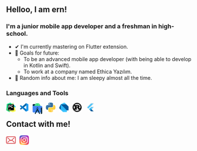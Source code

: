 ## Helloo, I am ern!

### I'm a junior mobile app developer and a freshman in high-school.

- ✔ I'm currently mastering on Flutter extension.
- 🎯 Goals for future:<br>
    - To be an advanced mobile app developer (with being able to develop in Kotlin and Swift).<br>
    - To work at a company named Ethica Yazılım.
- 👀 Random info about me: I am sleepy almost all the time.

### Languages and Tools

[<img align="left" alt="PyCharm" width="26px" src="./img/pycharm.png" style="padding-right:10px;"/>][pycharm_route]
[<img align="left" alt="Visual Studio Code" width="26px" src="./img/vscode.png" style="padding-right:10px;"/>][vscode_route]
[<img align="left" alt="Android Studio" width="26px" src="./img/android-studio.png" style="padding-right:10px;"/>][androidstudio_route]
[<img align="left" alt="Python" width="26px" src="./img/python.png" style="padding-right:10px;"/>][route]
[<img align="left" alt="Dart" width="26px" src="./img/dart.png" style="padding-right:10px;"/>][route]
[<img align="left" alt="Rust" width="26px" src="./img/rust.png" style="padding-right:10px;"/>][route]
[<img align="left" alt="Flutter" width="26px" src="./img/flutter.png" style="padding-right:10px;"/>][flutter_route]
<br>


## Contact with me!

[<img align="left" alt="Mail" width="26px" src="./img/mail.png" style="padding-right:10px;"/>][mail]
[<img align="left" alt="Instagram" width="26px" src="./img/instagram.png" style="padding-right:10px;"/>][instagram]

[route]: https://github.com/ernkedy/tum-kodlarim
[flutter_route]: https://github.com/ernkedy/itu_mtal_mesajlasma
[vscode_route]: https://code.visualstudio.com/
[androidstudio_route]: https://developer.android.com/studio
[mail]: erendevelop@gmail.com
[instagram]: https://www.instagram.com/erenmturhan/
[pycharm_route]: https://www.jetbrains.com/pycharm/